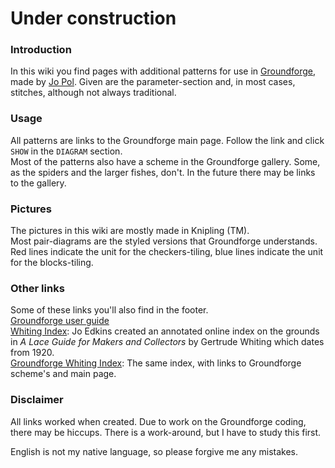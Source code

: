 # Under construction

### Introduction
In this wiki you find pages with additional patterns for use in [Groundforge](https://d-bl.github.io/GroundForge/), made by [Jo Pol](https://github.com/d-bl). Given are the parameter-section and, in most cases, stitches, although not always traditional.

### Usage
All patterns are links to the Groundforge main page. Follow the link and click `SHOW` in the `DIAGRAM` section.  
Most of the patterns also have a scheme in the Groundforge gallery. Some, as the spiders and the larger fishes, don't. In the future there may be links to the gallery.

### Pictures
The pictures in this wiki are mostly made in Knipling (TM).   
Most pair-diagrams are the styled versions that Groundforge understands. Red lines indicate the unit for the checkers-tiling, blue lines indicate the unit for the blocks-tiling.

### Other links
Some of these links you'll also find in the footer.   
[Groundforge user guide](https://github.com/d-bl/GroundForge/wiki)   
[Whiting Index](http://gwydir.demon.co.uk/jo/lace/whiting/index.htm#picindex): Jo Edkins created an annotated online index on the grounds in _A Lace Guide for Makers and Collectors_ by Gertrude Whiting which dates from 1920.     
[Groundforge Whiting Index](https://github.com/d-bl/GroundForge/wiki/Whiting-Index): The same index, with links to Groundforge scheme's and main page.

### Disclaimer
All links worked when created. Due to work on the Groundforge coding, there may be hiccups. There is a work-around, but I have to study this first. 

English is not my native language, so please forgive me any mistakes.




[ex-tctct]: https://d-bl.github.io/GroundForge/index.html?m=88%2011%3Bbricks%3B16%3B16%3B0%3B0&s1=ctc%20B1%3Dtctct
[ex-ctct]: https://d-bl.github.io/GroundForge/index.html?m=88%2011%3Bbricks%3B16%3B16%3B0%3B0&s1=ctc%20B1%3Dctct%20A2%3Dctcr%20A1%3Dctcr
